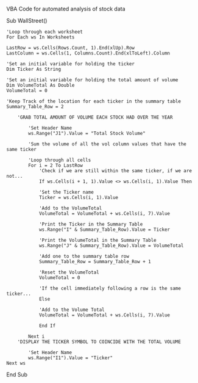 VBA Code for automated analysis of stock data

Sub WallStreet()
    
    'Loop through each worksheet
    For Each ws In Worksheets
    
    LastRow = ws.Cells(Rows.Count, 1).End(xlUp).Row
    LastColumn = ws.Cells(1, Columns.Count).End(xlToLeft).Column
    
    'Set an initial variable for holding the ticker
    Dim Ticker As String
    
    'Set an initial variable for holding the total amount of volume
    Dim VolumeTotal As Double
    VolumeTotal = 0
    
    'Keep Track of the location for each ticker in the summary table
    Summary_Table_Row = 2
    
        'GRAB TOTAL AMOUNT OF VOLUME EACH STOCK HAD OVER THE YEAR

            'Set Header Name
            ws.Range("J1").Value = "Total Stock Volume"
        
            'Sum the volume of all the vol column values that have the same ticker
            
            'Loop through all cells
            For i = 2 To LastRow
                'Check if we are still within the same ticker, if we are not...
                If ws.Cells(i + 1, 1).Value <> ws.Cells(i, 1).Value Then
                
                'Set the Ticker name
                Ticker = ws.Cells(i, 1).Value
                
                'Add to the VolumeTotal
                VolumeTotal = VolumeTotal + ws.Cells(i, 7).Value
                
                'Print the Ticker in the Summary Table
                ws.Range("I" & Summary_Table_Row).Value = Ticker
                
                'Print the VolumeTotal in the Summary Table
                ws.Range("J" & Summary_Table_Row).Value = VolumeTotal
                
                'Add one to the summary table row
                Summary_Table_Row = Summary_Table_Row + 1
                
                'Reset the VolumeTotal
                VolumeTotal = 0
                
                'If the cell immediately following a row is the same ticker...
                Else
                
                'Add to the Volume Total
                VolumeTotal = VolumeTotal + ws.Cells(i, 7).Value
                
                End If
                
            Next i
        'DISPLAY THE TICKER SYMBOL TO COINCIDE WITH THE TOTAL VOLUME
            
            'Set Header Name
            ws.Range("I1").Value = "Ticker"
    Next ws
End Sub
